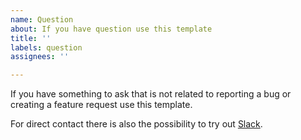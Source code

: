 ```yaml
---
name: Question
about: If you have question use this template
title: ''
labels: question
assignees: ''

---
```


If you have something to ask that is not related to reporting a bug or creating a feature request use this template.

For direct contact there is also the possibility to try out [Slack](https://feathersjs.slack.com).
